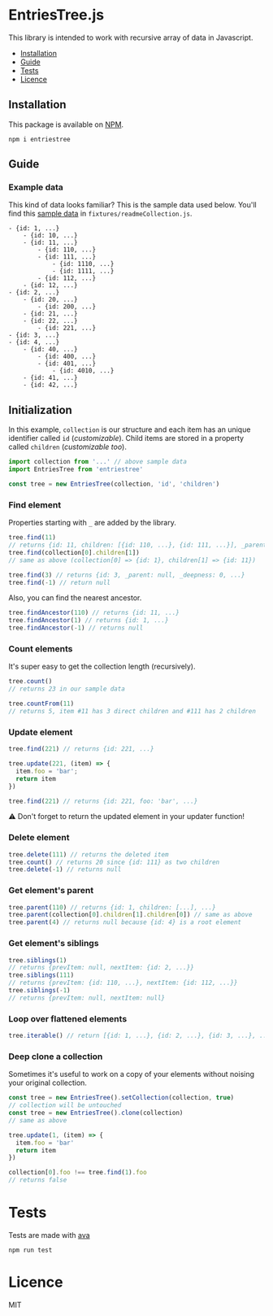 # EntriesTree.js

This library is intended to work with recursive array of data in Javascript.

- [Installation](#installation)
- [Guide](#guide)
- [Tests](#tests)
- [Licence](#licence)

## Installation

This package is available on [NPM](https://www.npmjs.com/package/entriestree).

`npm i entriestree`

## Guide

### Example data

This kind of data looks familiar? This is the sample data used below. You'll find this [sample data](https://github.com/MarceauKa/entriestree.js/blob/master/fixtures/readmeCollection.js) in `fixtures/readmeCollection.js`.

```
- {id: 1, ...}
	- {id: 10, ...}
	- {id: 11, ...}
		- {id: 110, ...}
		- {id: 111, ...}
			- {id: 1110, ...}
			- {id: 1111, ...}
		- {id: 112, ...}
	- {id: 12, ...}
- {id: 2, ...}
	- {id: 20, ...}
		- {id: 200, ...}
	- {id: 21, ...}
	- {id: 22, ...}
		- {id: 221, ...}
- {id: 3, ...}
- {id: 4, ...}
	- {id: 40, ...}
		- {id: 400, ...}
		- {id: 401, ...}
			- {id: 4010, ...}
	- {id: 41, ...}
	- {id: 42, ...}
```

## Initialization

In this example, `collection` is our structure and each item has an unique identifier called `id` (_customizable_). Child items are stored in a property called `children` (_customizable too_).

```js
import collection from '...' // above sample data
import EntriesTree from 'entriestree'

const tree = new EntriesTree(collection, 'id', 'children')
```

### Find element

Properties starting with `_` are added by the library.

```js
tree.find(11)
// returns {id: 11, children: [{id: 110, ...}, {id: 111, ...}], _parent: 1, _deepness: 1}
tree.find(collection[0].children[1])
// same as above (collection[0] => {id: 1}, children[1] => {id: 11})

tree.find(3) // returns {id: 3, _parent: null, _deepness: 0, ...}
tree.find(-1) // return null
```

Also, you can find the nearest ancestor.

```js
tree.findAncestor(110) // returns {id: 11, ...}
tree.findAncestor(1) // returns {id: 1, ...}
tree.findAncestor(-1) // returns null
```

### Count elements

It's super easy to get the collection length (recursively).

```js
tree.count()
// returns 23 in our sample data

tree.countFrom(11)
// returns 5, item #11 has 3 direct children and #111 has 2 children
````

### Update element

```js
tree.find(221) // returns {id: 221, ...}

tree.update(221, (item) => {
  item.foo = 'bar';
  return item
})

tree.find(221) // returns {id: 221, foo: 'bar', ...}
```

⚠️ Don't forget to return the updated element in your updater function!

### Delete element

```js
tree.delete(111) // returns the deleted item
tree.count() // returns 20 since {id: 111} as two children
tree.delete(-1) // returns null
```

### Get element's parent

```js
tree.parent(110) // returns {id: 1, children: [...], ...}
tree.parent(collection[0].children[1].children[0]) // same as above
tree.parent(4) // returns null because {id: 4} is a root element
```

### Get element's siblings

```js
tree.siblings(1)
// returns {prevItem: null, nextItem: {id: 2, ...}}
tree.siblings(111)
// returns {prevItem: {id: 110, ...}, nextItem: {id: 112, ...}}
tree.siblings(-1)
// returns {prevItem: null, nextItem: null}
```

### Loop over flattened elements

```js
tree.iterable() // return [{id: 1, ...}, {id: 2, ...}, {id: 3, ...}, ...]
```

### Deep clone a collection

Sometimes it's useful to work on a copy of your elements without noising your original collection.

```js
const tree = new EntriesTree().setCollection(collection, true)
// collection will be untouched
const tree = new EntriesTree().clone(collection)
// same as above

tree.update(1, (item) => {
  item.foo = 'bar'
  return item
})

collection[0].foo !== tree.find(1).foo
// returns false
```

# Tests

Tests are made with [ava](https://github.com/avajs/ava)

`npm run test`

# Licence

MIT
